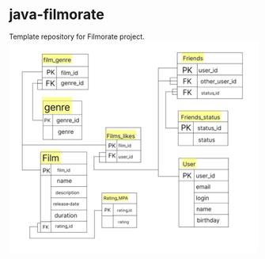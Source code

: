 # java-filmorate
Template repository for Filmorate project.
![база данных](база_данных_filmorate.jpg)
